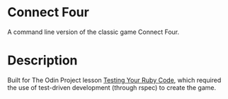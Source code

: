 # Connect Four

A command line version of the classic game Connect Four. 

# Description

Built for The Odin Project lesson [Testing Your Ruby Code](https://www.theodinproject.com/lessons/testing-your-ruby-code), which required the use of test-driven development (through rspec) to create the game.



